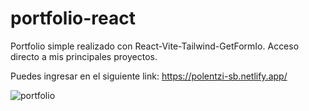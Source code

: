 # portfolio-react

Portfolio simple realizado con React-Vite-Tailwind-GetFormIo. Acceso directo a mis principales proyectos.

Puedes ingresar en el siguiente link: https://polentzi-sb.netlify.app/




![portfolio](https://user-images.githubusercontent.com/75914262/236956596-77077ebf-bec4-4050-a033-a88922523120.png)
